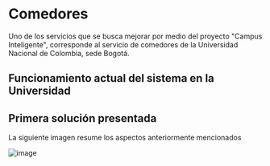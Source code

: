 # Comedores
Uno de los servicios que se busca mejorar por medio del proyecto "Campus Inteligente", corresponde al servicio de comedores de la Universidad Nacional de Colombia, sede Bogotá.

## Funcionamiento actual del sistema en la Universidad

## Primera solución presentada

La siguiente imagen resume los aspectos anteriormente mencionados

![image](https://user-images.githubusercontent.com/42346349/164592938-badd7a5b-1d31-4907-a84e-91a6d5064e07.png)

